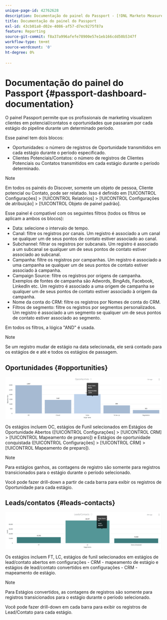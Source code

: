 ```yaml
---
unique-page-id: 42762628
description: Documentação do painel do Passport - [!DNL Marketo Measure] - Documentação do produto
title: Documentação do painel do Passport
exl-id: 43cb01a8-d02e-4086-af57-d7ec9275f87a
feature: Reporting
source-git-commit: f8a37a996afefe78900e57e1eb166cdd50b5347f
workflow-type: tm+mt
source-wordcount: '0'
ht-degree: 0%

---
```


# Documentação do painel do Passport {#passport-dashboard-documentation}

O painel Passport permite que os profissionais de marketing visualizem clientes em potencial/contatos e oportunidades que passaram por cada estágio do pipeline durante um determinado período.

Esse painel tem dois blocos:

* Oportunidades: o número de registros de Oportunidade transmitidos em cada estágio durante o período especificado.
* Clientes Potenciais/Contatos: o número de registros de Clientes Potenciais ou Contatos transmitidos em cada estágio durante o período determinado.

>[!NOTE]
>
>Em todos os painéis do Discover, somente um objeto de pessoa, Cliente potencial ou Contato, pode ser relatado. Isso é definido em [!UICONTROL Configurações] > [!UICONTROL Relatórios] > [!UICONTROL Configurações de atribuição] > [!UICONTROL Objeto de painel padrão].

Esse painel é compatível com os seguintes filtros (todos os filtros se aplicam a ambos os blocos):

* Data: selecione o intervalo de tempo.
* Canal: filtre os registros por canais. Um registro é associado a um canal se qualquer um de seus pontos de contato estiver associado ao canal.
* Subchannel: filtrar os registros por subcanais. Um registro é associado a um subcanal se qualquer um de seus pontos de contato estiver associado ao subcanal.
* Campanha: filtre os registros por campanhas. Um registro é associado a uma campanha se qualquer um de seus pontos de contato estiver associado à campanha.
* Campaign Source: filtre os registros por origens de campanha. Exemplos de fontes de campanha são Adwords, BingAds, Facebook, LinkedIn etc. Um registro é associado a uma origem de campanha se qualquer um de seus pontos de contato estiver associado à origem da campanha.
* Nome da conta do CRM: filtre os registros por Nomes de conta do CRM.
* Filtros de segmento: filtre os registros por segmentos personalizados. Um registro é associado a um segmento se qualquer um de seus pontos de contato estiver associado ao segmento.

Em todos os filtros, a lógica &quot;AND&quot; é usada.

>[!NOTE]
>
>Se um registro mudar de estágio na data selecionada, ele será contado para os estágios de e até e todos os estágios de passagem.

## Oportunidades {#opportunities}

![](assets/one-1.png)

Os estágios incluem OC, estágios de Funil selecionados em Estágios de Oportunidade Abertos ([!UICONTROL Configurações] > [!UICONTROL CRM] > [!UICONTROL Mapeamento de preparo]) e Estágios de oportunidade conquistada ([!UICONTROL Configurações] > [!UICONTROL CRM] > [!UICONTROL Mapeamento de preparo]).

>[!NOTE]
>
>Para estágios ganhos, as contagens de registro são somente para registros transicionados para o estágio durante o período selecionado.

Você pode fazer drill-down a partir de cada barra para exibir os registros de Oportunidade para cada estágio.

## Leads/contatos {#leads-contacts}

![](assets/two-1.png)

Os estágios incluem FT, LC, estágios de funil selecionados em estágios de lead/contato abertos em configurações - CRM - mapeamento de estágio e estágios de lead/contato convertidos em configurações - CRM - mapeamento de estágio.

>[!NOTE]
>
>Para Estágios convertidos, as contagens de registros são somente para registros transicionados para o estágio durante o período selecionado.

Você pode fazer drill-down em cada barra para exibir os registros de Lead/Contato para cada estágio.
